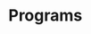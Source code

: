 # Programs












































































































































































